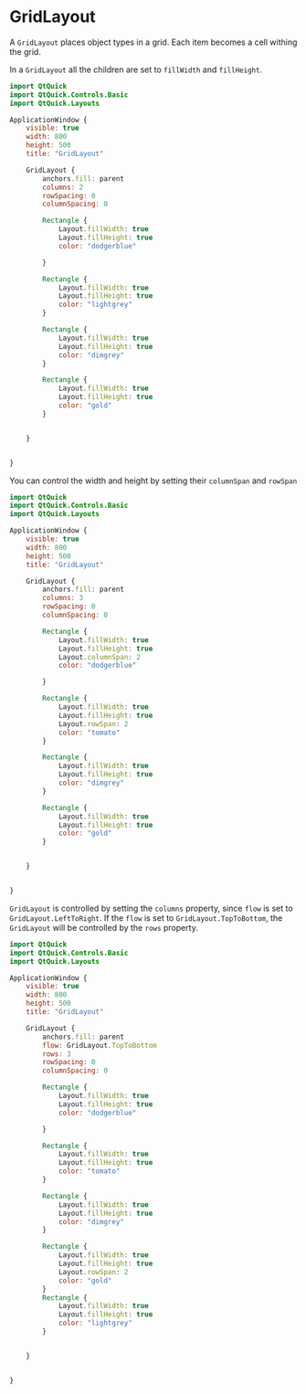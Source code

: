# GridLayout

A `GridLayout` places object types in a grid. Each item becomes a cell withing the grid.

In a `GridLayout` all the children are set to `fillWidth` and `fillHeight`.

```qml
import QtQuick
import QtQuick.Controls.Basic
import QtQuick.Layouts

ApplicationWindow {
    visible: true
    width: 800
    height: 500
    title: "GridLayout"

    GridLayout {
        anchors.fill: parent
        columns: 2
        rowSpacing: 0
        columnSpacing: 0

        Rectangle {
            Layout.fillWidth: true
            Layout.fillHeight: true
            color: "dodgerblue"

        }

        Rectangle {
            Layout.fillWidth: true
            Layout.fillHeight: true
            color: "lightgrey"
        }

        Rectangle {
            Layout.fillWidth: true
            Layout.fillHeight: true
            color: "dimgrey"
        }

        Rectangle {
            Layout.fillWidth: true
            Layout.fillHeight: true
            color: "gold"
        }


    }


}
```

You can control the width and height by setting their `columnSpan` and `rowSpan`

```qml
import QtQuick
import QtQuick.Controls.Basic
import QtQuick.Layouts

ApplicationWindow {
    visible: true
    width: 800
    height: 500
    title: "GridLayout"

    GridLayout {
        anchors.fill: parent
        columns: 3
        rowSpacing: 0
        columnSpacing: 0

        Rectangle {
            Layout.fillWidth: true
            Layout.fillHeight: true
            Layout.columnSpan: 2
            color: "dodgerblue"

        }

        Rectangle {
            Layout.fillWidth: true
            Layout.fillHeight: true
            Layout.rowSpan: 2
            color: "tomato"
        }

        Rectangle {
            Layout.fillWidth: true
            Layout.fillHeight: true
            color: "dimgrey"
        }

        Rectangle {
            Layout.fillWidth: true
            Layout.fillHeight: true
            color: "gold"
        }


    }


}
```

`GridLayout` is controlled by setting the `columns` property, since `flow` is set to `GridLayout.LeftToRight`. If the `flow` is set to `GridLayout.TopToBottom`, the `GridLayout` will be controlled by the `rows` property.

```qml
import QtQuick
import QtQuick.Controls.Basic
import QtQuick.Layouts

ApplicationWindow {
    visible: true
    width: 800
    height: 500
    title: "GridLayout"

    GridLayout {
        anchors.fill: parent
        flow: GridLayout.TopToBottom
        rows: 3
        rowSpacing: 0
        columnSpacing: 0

        Rectangle {
            Layout.fillWidth: true
            Layout.fillHeight: true
            color: "dodgerblue"

        }

        Rectangle {
            Layout.fillWidth: true
            Layout.fillHeight: true
            color: "tomato"
        }

        Rectangle {
            Layout.fillWidth: true
            Layout.fillHeight: true
            color: "dimgrey"
        }

        Rectangle {
            Layout.fillWidth: true
            Layout.fillHeight: true
            Layout.rowSpan: 2
            color: "gold"
        }
        Rectangle {
            Layout.fillWidth: true
            Layout.fillHeight: true
            color: "lightgrey"
        }


    }


}
```
